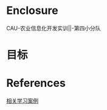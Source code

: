 # Enclosure
CAU-农业信息化开发实训||-第四小分队

# 目标

# References
[相关学习案例](https://github.com/BackMountainDevil/AndroidStudioLearn)

